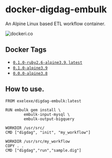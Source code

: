 # docker-digdag-embulk
An Alpine Linux based ETL workflow container.

![dockeri.co](http://dockeri.co/image/exelexe/docker-digdag-embulk)

## Docker Tags

- [`0.1.0-ruby2.6-alpine3.9`, `latest`](https://github.com/exelexe/docker-digdag-embulk/blob/master/0.1.0/ruby2.6-alpine3.9/Dockerfile)
- [`0.1.0-alpine3.9`](https://github.com/exelexe/docker-digdag-embulk/blob/master/0.1.0/alpine3.9/Dockerfile)
- [`0.0.0-alpine3.8`](https://github.com/exelexe/docker-digdag-embulk/blob/master/0.0.0/alpine3.8/Dockerfile)


## How to use.

```
FROM exelexe/digdag-embulk:latest

RUN embulk gem install \
        embulk-input-mysql \
        embulk-output-bigquery

WORKDIR /usr/src/
CMD ["digdag", "init", "my_workflow"]

WORKDIR /usr/src/my_workflow
COPY . .
CMD ["digdag","run","sample.dig"]
```
